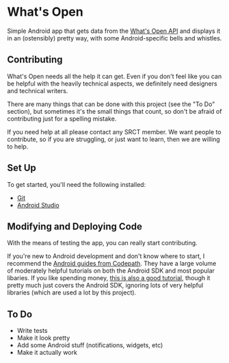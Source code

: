 What's Open
===

Simple Android app that gets data from the [What's Open API](https://whatsopen.gmu.edu/api/) and 
displays it in an (ostensibly) pretty way, with some Android-specific bells and whistles.

Contributing
---

What's Open needs all the help it can get. Even if you don't feel 
like you can be helpful with the heavily technical aspects, 
we definitely need designers and technical writers.
 
There are many things that can be done with this project (see the "To Do" 
section), but sometimes it's the small things that count, so don't be afraid of 
contributing just for a spelling mistake.

If you need help at all please contact any SRCT member. We want people to
contribute, so if you are struggling, or just want to learn, then we are willing
to help.

Set Up
---

To get started, you'll need the following installed:

* [Git](https://git-scm.com/book/en/v2/Getting-Started-Installing-Git)
* [Android Studio](https://developer.android.com/studio/index.html)

Modifying and Deploying Code
---

With the means of testing the app, you can really start contributing.

If you're new to Android development and don't know where to start, I recommend the 
[Android guides from Codepath](https://guides.codepath.com/android). They have a large 
volume of moderately helpful tutorials on both the Android SDK and most popular libaries. 
If you like spending money, [this is also a good tutorial](https://www.amazon.com/Android-Programming-Ranch-Guide-Guides/dp/0321804333), though it pretty much just covers 
the Android SDK, ignoring lots of very helpful libraries (which are used a lot by this project).  

To Do
---

* Write tests
* Make it look pretty
* Add some Android stuff (notifications, widgets, etc)
* Make it actually work